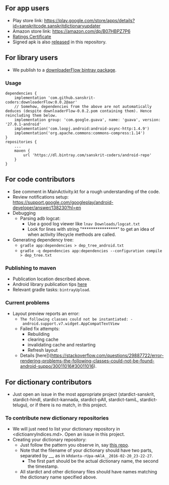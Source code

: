 ## For app users
- Play store link: <https://play.google.com/store/apps/details?id=sanskritcode.sanskritdictionaryupdater>
- Amazon store link: <https://amazon.com/dp/B07HBPZ7P6>
- [Ratings Certificate](https://iarcweb.azurewebsites.net/Dashboard/Certificate/74e40614-671c-421e-9969-1c80da21a267)
- Signed apk is also [released](https://raw.githubusercontent.com/sanskrit-coders/stardict-dictionary-updater/master/app/release/app-release.apk) in this repository.

## For library users
- We publish to a [downloaderFlow bintray package](https://bintray.com/sanskrit-coders/android-repo/downloaderFlow).

### Usage
```
dependencies {
    implementation 'com.github.sanskrit-coders:downloaderFlow:0.0.2@aar'
    // Somehow, dependencies from the above are not automatically deduces (despite downloaderFlow-0.0.2.pom containing them). Hence reincluding them below.
    implementation group: 'com.google.guava', name: 'guava', version: '27.0.1-android'
    implementation('com.loopj.android:android-async-http:1.4.9')
    implementation('org.apache.commons:commons-compress:1.14')
}
repositories {
    ...
    maven {
        url 'https://dl.bintray.com/sanskrit-coders/android-repo'
    }
}
```

## For code contributors
- See comment in MainActivity.kt for a rough understanding of the code.
- Review notifications setup: https://support.google.com/googleplay/android-developer/answer/138230?hl=en
- Debugging
  - Parsing adb logcat:
    - Use a good log viewer like `lnav Downloads/logcat.txt`
    - Look for lines with string "****************" to get an idea of when activity lifecycle methods are called.
- Generating dependency tree:
  - `gradle app:dependencies > dep_tree_android.txt`
  - `gradle -q dependencies app:dependencies --configuration compile > dep_tree.txt`

### Publishing to maven
- Publication location described above.
- Android library publication tips [here](https://medium.com/@yegor_zatsepin/simple-way-to-publish-your-android-library-to-jcenter-d1e145bacf13)
- Relevant gradle tasks: `bintrayUpload`.

### Current problems
- Layout preview reports an error:
  - `The following classes could not be instantiated:
     - android.support.v7.widget.AppCompatTextView`
  - Failed fix attempts:
    - Rebuilding
    - clearing cache
    - invalidating cache and restarting
    - Refresh layout
  - Details [here])(https://stackoverflow.com/questions/29887722/error-rendering-problems-the-following-classes-could-not-be-found-android-suppo/30011016#30011016).

## For dictionary contributors
* Just open an issue in the most appropriate project (stardict-sanskrit, stardict-hindI, stardict-kannada, stardict-pAlI, stardict-tamiL, stardict-telugu), or if there is no match, in this project.

### To contribute new dictionary repositories
* We will just need to list your dictionary repository in <dictioanryIndices.md>. Open an issue in this project.
* Creating your dictionary repository:
  * Just follow the pattern you observe in, say [this repo](<https://raw.githubusercontent.com/sanskrit-coders/stardict-sanskrit/master/sa-head/tars/tars.MD>).
  * Note that the filename of your dictionary should have two parts, separated by __, as in `kRdanta-rUpa-mAlA__2016-02-20_23-22-27`.
    * The first part should be the actual dictionary name, the second the timestamp.
  * All stardict and other dictionary files should have names matching the dictionary name specified above.

